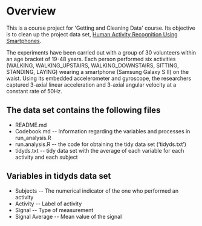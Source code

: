 # Overview
This is a course project for 'Getting and Cleaning Data' course. Its objective is to clean up the project data set, [Human Activity Recognition Using Smartphones](http://archive.ics.uci.edu/ml/datasets/Human+Activity+Recognition+Using+Smartphones).  

The experiments have been carried out with a group of 30 volunteers within an age bracket of 19-48 years. Each person performed six activities (WALKING, WALKING_UPSTAIRS, WALKING_DOWNSTAIRS, SITTING, STANDING, LAYING) wearing a smartphone (Samsung Galaxy S II) on the waist. Using its embedded accelerometer and gyroscope, the researchers captured 3-axial linear acceleration and 3-axial angular velocity at a constant rate of 50Hz.

## The data set contains the following files
* README.md  
* Codebook.md -- Information regarding the variables and processes in run_analysis.R 
* run.analysis.R -- the code for obtaining the tidy data set (‘tidyds.txt’)
* tidyds.txt -- tidy data set with the average of each variable for each activity and each subject

## Variables in tidyds data set  
* Subjects -- The numerical indicator of the one who performed an activity
* Activity -- Label of activity
* Signal -- Type of measurement
* Signal Average -- Mean value of the signal
